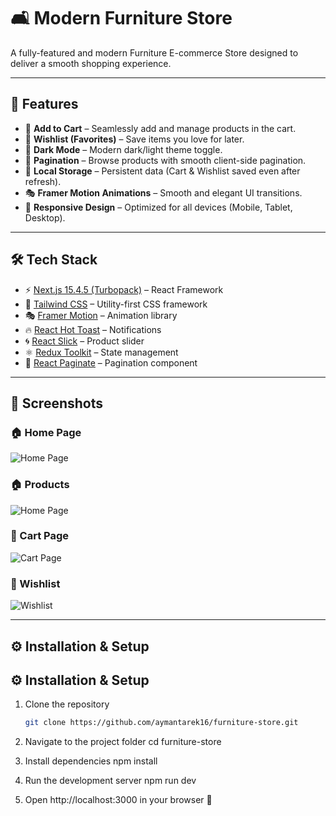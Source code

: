 # 🛋️ Modern Furniture Store

A fully-featured and modern Furniture E-commerce Store designed to deliver a smooth shopping experience.

---

## 🚀 Features

- 🛒 **Add to Cart** – Seamlessly add and manage products in the cart.  
- 💖 **Wishlist (Favorites)** – Save items you love for later.  
- 🌙 **Dark Mode** – Modern dark/light theme toggle.  
- 📑 **Pagination** – Browse products with smooth client-side pagination.  
- 💾 **Local Storage** – Persistent data (Cart & Wishlist saved even after refresh).  
- 🎭 **Framer Motion Animations** – Smooth and elegant UI transitions.  
- 📱 **Responsive Design** – Optimized for all devices (Mobile, Tablet, Desktop).  

---

## 🛠️ Tech Stack

- ⚡ [Next.js 15.4.5 (Turbopack)](https://nextjs.org/) – React Framework  
- 🎨 [Tailwind CSS](https://tailwindcss.com/) – Utility-first CSS framework  
- 🎭 [Framer Motion](https://www.framer.com/motion/) – Animation library  
- 🔥 [React Hot Toast](https://react-hot-toast.com/) – Notifications  
- 🌀 [React Slick](https://react-slick.neostack.com/) – Product slider  
- ⚛️ [Redux Toolkit](https://redux-toolkit.js.org/) – State management  
- 📖 [React Paginate](https://github.com/AdeleD/react-paginate) – Pagination component  

---

## 📸 Screenshots

### 🏠 Home Page
![Home Page](./screenshots/home.png)


### 🏠 Products
![Home Page](./puplic/products.png)

### 🛒 Cart Page
![Cart Page](./puplic//cartPage.png)

### 💖 Wishlist
![Wishlist](./puplic//screenshots/wishlist.png)

---

## ⚙️ Installation & Setup

## ⚙️ Installation & Setup

1. Clone the repository  
   ```bash
   git clone https://github.com/aymantarek16/furniture-store.git

2. Navigate to the project folder
cd furniture-store


3. Install dependencies
npm install


4. Run the development server
npm run dev

5. Open http://localhost:3000 in your browser 🚀
